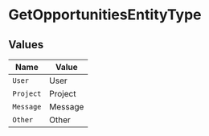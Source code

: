 # GetOpportunitiesEntityType


## Values

| Name      | Value     |
| --------- | --------- |
| `User`    | User      |
| `Project` | Project   |
| `Message` | Message   |
| `Other`   | Other     |